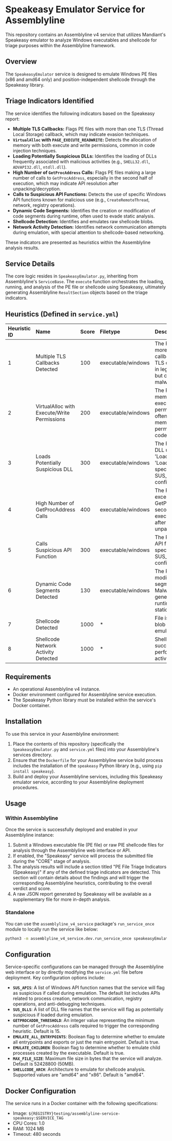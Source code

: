 # Speakeasy Emulator Service for Assemblyline

This repository contains an Assemblyline v4 service that utilizes Mandiant's Speakeasy emulator to analyze Windows executables and shellcode for triage purposes within the Assemblyline framework.

## Overview

The `SpeakeasyEmulator` service is designed to emulate Windows PE files (x86 and amd64 only) and position-independent shellcode through the Speakeasy library.

## Triage Indicators Identified

The service identifies the following indicators based on the Speakeasy report:

* **Multiple TLS Callbacks:** Flags PE files with more than one TLS (Thread Local Storage) callback, which may indicate evasion techniques.
* **`VirtualAlloc` with `PAGE_EXECUTE_READWRITE`:** Detects the allocation of memory with both execute and write permissions, common in code injection techniques.
* **Loading Potentially Suspicious DLLs:** Identifies the loading of DLLs frequently associated with malicious activities (e.g., `SHELL32.dll`, `ADVAPI32.dll`, `ntdll.dll`).
* **High Number of `GetProcAddress` Calls:** Flags PE files making a large number of calls to `GetProcAddress`, especially in the second half of execution, which may indicate API resolution after unpacking/decryption.
* **Calls to Suspicious API Functions:** Detects the use of specific Windows API functions known for malicious use (e.g., `CreateRemoteThread`, network, registry operations).
* **Dynamic Code Segments:** Identifies the creation or modification of code segments during runtime, often used to evade static analysis.
* **Shellcode Detection:** Identifies and emulates raw shellcode blobs.
* **Network Activity Detection:** Identifies network communication attempts during emulation, with special attention to shellcode-based networking.

These indicators are presented as heuristics within the Assemblyline analysis results.

## Service Details

The core logic resides in `SpeakeasyEmulator.py`, inheriting from Assemblyline's `ServiceBase`. The `execute` function orchestrates the loading, running, and analysis of the PE file or shellcode using Speakeasy, ultimately generating Assemblyline `ResultSection` objects based on the triage indicators.

## Heuristics (Defined in `service.yml`)

| Heuristic ID | Name                                        | Score | Filetype           | Description                                                                                                                                   |
|:-------------|:--------------------------------------------|:------|:-------------------|:----------------------------------------------------------------------------------------------------------------------------------------------|
| 1            | Multiple TLS Callbacks Detected             | 100   | executable/windows | The PE file contains more than one TLS callbacks. Multiple TLS callbacks are rare in legitimate software but common in malware.               |
| 2            | VirtualAlloc with Execute/Write Permissions | 200   | executable/windows | The PE file allocates memory with both execute and write permissions. Malware often allocates memory with execute permissions to inject code. |
| 3            | Loads Potentially Suspicious DLL            | 300   | executable/windows | The PE file loads a DLL using either 'LoadLibraryA' or 'LoadLibraryW' that is specified in the SUS_DLLS configuration variable.               |
| 4            | High Number of GetProcAddress Calls         | 400   | executable/windows | The PE file makes excessive calls to GetProcAddress in the second half of execution. Often used after unpacking/decryption.                   |
| 5            | Calls Suspicious API Function               | 300   | executable/windows | The PE file calls an API function that is specified in the SUS_APIS configuration variable.                                                   |
| 6            | Dynamic Code Segments Detected              | 130   | executable/windows | The PE file creates or modifies code segments at runtime. Malware often generates code at runtime to evade static analysis.                   |
| 7            | Shellcode Detected                          | 1000  | *                  | File is a shellcode blob and successfully emulated.                                                                                           |
| 8            | Shellcode Network Activity Detected         | 1000  | *                  | Shellcode successfully performed network activity.                                                                                            |

## Requirements

* An operational Assemblyline v4 instance.
* Docker environment configured for Assemblyline service execution.
* The Speakeasy Python library must be installed within the service's Docker container.

## Installation

To use this service in your Assemblyline environment:

1. Place the contents of this repository (specifically the `SpeakeasyEmulator.py` and `service.yml` files) into your Assemblyline's services directory.
2. Ensure that the `Dockerfile` for your Assemblyline service build process includes the installation of the `speakeasy` Python library (e.g., using `pip install speakeasy`).
3. Build and deploy your Assemblyline services, including this Speakeasy emulator service, according to your Assemblyline deployment procedures.

## Usage

### Within Assemblyline

Once the service is successfully deployed and enabled in your Assemblyline instance:

1. Submit a Windows executable file (PE file) or raw PIE shellcode files for analysis through the Assemblyline web interface or API.
2. If enabled, the "Speakeasy" service will process the submitted file during the "CORE" stage of analysis.
3. The analysis results will include a section titled "PE File Triage Indicators (Speakeasy)" if any of the defined triage indicators are detected. This section will contain details about the findings and will trigger the corresponding Assemblyline heuristics, contributing to the overall verdict and score.
4. A raw JSON report generated by Speakeasy will be available as a supplementary file for more in-depth analysis.

### Standalone

You can use the `assemblyline_v4_service` package's `run_service_once` module to locally run the service like below:

```bash
python3 -m assemblyline_v4_service.dev.run_service_once speakeasyEmulator.SpeakeasyEmulator <PE file or shellcode>
```

## Configuration

Service-specific configurations can be managed through the Assemblyline web interface or by directly modifying the `service.yml` file before deployment. Key configuration options include:

* **`SUS_APIS`**: A list of Windows API function names that the service will flag as suspicious if called during emulation. The default list includes APIs related to process creation, network communication, registry operations, and anti-debugging techniques.
* **`SUS_DLLS`**: A list of DLL file names that the service will flag as potentially suspicious if loaded during emulation.
* **`GETPROCADDR_THRESHOLD`**: An integer value representing the minimum number of `GetProcAddress` calls required to trigger the corresponding heuristic. Default is 15.
* **`EMULATE_ALL_ENTRYPOINTS`**: Boolean flag to determine whether to emulate all entrypoints and exports or just the main entrypoint. Default is true.
* **`EMULATE_CHILDREN`**: Boolean flag to determine whether to emulate child processes created by the executable. Default is true.
* **`MAX_FILE_SIZE`**: Maximum file size in bytes that the service will analyze. Default is 52428800 (50MB).
* **`SHELLCODE_ARCH`**: Architecture to emulate for shellcode analysis. Supported values are "amd64" and "x86". Default is "amd64".

## Docker Configuration

The service runs in a Docker container with the following specifications:
* Image: `${REGISTRY}testing/assemblyline-service-speakeasy:$SERVICE_TAG`
* CPU Cores: 1.0
* RAM: 1024 MB
* Timeout: 480 seconds